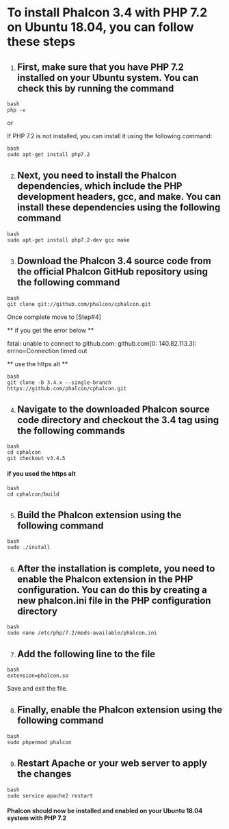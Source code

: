 # To install Phalcon 3.4 with PHP 7.2 on Ubuntu 18.04, you can follow these steps

1. ## First, make sure that you have PHP 7.2 installed on your Ubuntu system. You can check this by running the command

```
bash
php -v
```

or

If PHP 7.2 is not installed, you can install it using the following command:

```
bash
sudo apt-get install php7.2
```

2. ## Next, you need to install the Phalcon dependencies, which include the PHP development headers, gcc, and make. You can install these dependencies using the following command

```
bash
sudo apt-get install php7.2-dev gcc make
```

3. ## Download the Phalcon 3.4 source code from the official Phalcon GitHub repository using the following command

```
bash
git clone git://github.com/phalcon/cphalcon.git
```

Once complete move to [Step#4]

** if you get the error below **

fatal: unable to connect to github.com:
github.com[0: 140.82.113.3]: errno=Connection timed out

** use the https alt **

```
bash
git clone -b 3.4.x --single-branch https://github.com/phalcon/cphalcon.git
```

4. ## Navigate to the downloaded Phalcon source code directory and checkout the 3.4 tag using the following commands

```
bash
cd cphalcon
git checkout v3.4.5
```

#### if you used the https alt
```
bash
cd cphalcon/build
```

5. ## Build the Phalcon extension using the following command

```
bash
sudo ./install
```

6. ## After the installation is complete, you need to enable the Phalcon extension in the PHP configuration. You can do this by creating a new phalcon.ini file in the PHP configuration directory

```
bash
sudo nano /etc/php/7.2/mods-available/phalcon.ini
```

7. ## Add the following line to the file

```
bash
extension=phalcon.so
```

Save and exit the file.

8. ## Finally, enable the Phalcon extension using the following command

```
bash
sudo phpenmod phalcon
```

9. ## Restart Apache or your web server to apply the changes

```
bash
sudo service apache2 restart
```

#### Phalcon should now be installed and enabled on your Ubuntu 18.04 system with PHP 7.2
